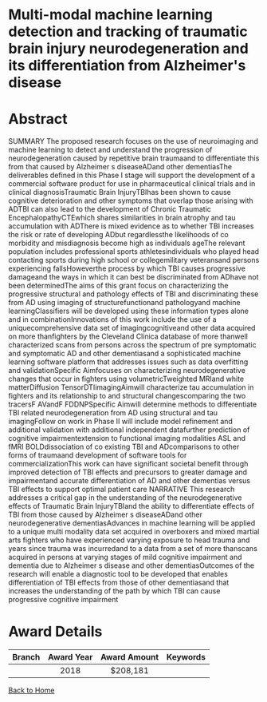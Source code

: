 
Multi-modal machine learning detection and tracking of traumatic brain injury neurodegeneration and its differentiation from Alzheimer&#039;s disease
=====================================================================================================================================================

# Abstract


SUMMARY
The proposed research focuses on the use of neuroimaging and machine learning to detect and understand
the progression of neurodegeneration caused by repetitive brain traumaand to differentiate this from that
caused by Alzheimer s diseaseADand other dementiasThe deliverables defined in this Phase I stage will
support the development of a commercial software product for use in pharmaceutical clinical trials and in
clinical diagnosisTraumatic Brain InjuryTBIhas been shown to cause cognitive deterioration and other
symptoms that overlap those arising with ADTBI can also lead to the development of Chronic Traumatic
EncephalopathyCTEwhich shares similarities in brain atrophy and tau accumulation with ADThere is
mixed evidence as to whether TBI increases the risk or rate of developing ADbut regardlessthe likelihoods of
co morbidity and misdiagnosis become high as individuals ageThe relevant population includes professional
sports athletesindividuals who played head contacting sports during high school or collegemilitary veteransand persons experiencing fallsHoweverthe process by which TBI causes progressive damageand the ways
in which it can best be discriminated from ADhave not been determinedThe aims of this grant focus on
characterizing the progressive structural and pathology effects of TBI and discriminating these from AD using
imaging of structurefunctionand pathologyand machine learningClassifiers will be developed using these
information types alone and in combinationInnovations of this work include the use of a uniquecomprehensive data set of imagingcognitiveand other data acquired on more thanfighters by the
Cleveland Clinica database of more thanwell characterized scans from persons across the spectrum
of pre symptomatic and symptomatic AD and other dementiasand a sophisticated machine learning software
platform that addresses issues such as data overfitting and validationSpecific Aimfocuses on
characterizing neurodegenerative changes that occur in fighters using volumetricTweighted MRIand white matterDiffusion TensorDTIimagingAimwill characterize tau accumulation in fighters
and its relationship to and structural changescomparing the two tracersF AVandF FDDNPSpecific Aimwill determine methods to differentiate TBI related neurodegeneration from AD using
structural and tau imagingFollow on work in Phase II will include model refinement and additional validation
with additional independent datafurther prediction of cognitive impairmentextension to functional imaging
modalities ASL and fMRI BOLDdissociation of co existing TBI and ADcomparisons to other forms of traumaand development of software tools for commercializationThis work can have significant societal benefit
through improved detection of TBI effects and precursors to greater damage and impairmentand
accurate differentiation of AD and other dementias versus TBI effects to support optimal patient care NARRATIVE
This research addresses a critical gap in the understanding of the neurodegenerative effects of Traumatic Brain
InjuryTBIand the ability to differentiate effects of TBI from those caused by Alzheimer s diseaseADand
other neurodegenerative dementiasAdvances in machine learning will be applied to a unique multi modality
data set acquired in overboxers and mixed martial arts fighters who have experienced varying exposure to
head trauma and years since trauma was incurredand to a data from a set of more thanscans acquired
in persons at varying stages of mild cognitive impairment and dementia due to Alzheimer s disease and other
dementiasOutcomes of the research will enable a diagnostic tool to be developed that enables differentiation
of TBI effects from those of other dementiasand that increases the understanding of the path by which TBI can
cause progressive cognitive impairment  

# Award Details

|Branch|Award Year|Award Amount|Keywords|
| :---: | :---: | :---: | :---: |
||2018|$208,181||
  
  


[Back to Home](https://github.com/chrischow/dod_sbir_awards#2376)